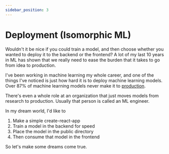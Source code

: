 ```yaml
---
sidebar_position: 3
---
```


# Deployment (Isomorphic ML)

Wouldn't it be nice if you could train a model, and then choose whether you wanted to deploy it to the backend or the frontend? A lot of my last 10 years in ML has shown that we really need to ease the burden that it takes to go from idea to production.

I've been working in machine learning my whole career, and one of the things I've noticed is just how hard it is to deploy machine learning models. Over 87% of machine learning models never make it to [production](https://venturebeat.com/2019/07/19/why-do-87-of-data-science-projects-never-make-it-into-production/).

There's even a whole role at an organization that just moves models from research to production. Usually that person is called an ML engineer.

In my dream world, I'd like to

1. Make a simple create-react-app
2. Train a model in the backend for speed
3. Place the model in the public directory
4. Then consume that model in the frontend

So let's make some dreams come true.
